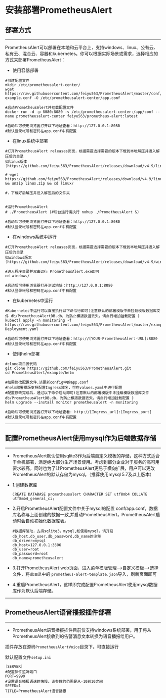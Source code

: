 # 安装部署PrometheusAlert

## 部署方式

----

PrometheusAlert可以部署在本地和云平台上，支持windows、linux、公有云、私有云、混合云、容器和kubernetes。你可以根据实际场景或需求，选择相应的方式来部署PrometheusAlert：

- 使用容器部署

```
#创建配置文件
mkdir /etc/prometheusalert-center/
wget https://raw.githubusercontent.com/feiyu563/PrometheusAlert/master/conf/app-example.conf -O /etc/prometheusalert-center/app.conf

#启动PrometheusAlert并挂载配置文件
docker run -d -p 8080:8080 -v /etc/prometheusalert-center:/app/conf --name prometheusalert-center feiyu563/prometheus-alert:latest

#启动后可使用浏览器打开以下地址查看：http://127.0.0.1:8080
#默认登录帐号和密码在app.conf中有配置
```

- 在linux系统中部署

```
#打开PrometheusAlert releases页面，根据需要选择需要的版本下载到本地解压并进入解压后的目录
如linux版本(https://github.com/feiyu563/PrometheusAlert/releases/download/v4.9/linux.zip)

# wget https://github.com/feiyu563/PrometheusAlert/releases/download/v4.9/linux.zip && unzip linux.zip && cd linux/

#，下载好后解压并进入解压后的文件夹


#运行PrometheusAlert
# ./PrometheusAlert (#后台运行请执行 nohup ./PrometheusAlert &)

#启动后可使用浏览器打开以下地址查看：http://127.0.0.1:8080
#默认登录帐号和密码在app.conf中有配置
```

- 在windows系统中运行

```
#打开PrometheusAlert releases页面，根据需要选择需要的版本下载到本地解压并进入解压后的目录
如windows版本(https://github.com/feiyu563/PrometheusAlert/releases/download/v4.9/windows.zip)

#进入程序目录并双击运行 PrometheusAlert.exe即可
cd windows/

#启动后可使用浏览器打开测试地址：http://127.0.0.1:8080
#默认登录帐号和密码在app.conf中有配置
```

- 在kubernetes中运行

```
#Kubernetes中运行可以直接执行以下命令行即可(注意默认的部署模版中未挂载模版数据库文件 db/PrometheusAlertDB.db，为防止模版数据丢失，请自行增加挂载配置 )
kubectl apply -n monitoring -f https://raw.githubusercontent.com/feiyu563/PrometheusAlert/master/example/kubernetes/PrometheusAlert-Deployment.yaml

#启动后可使用浏览器打开以下地址查看：http://[YOUR-PrometheusAlert-URL]:8080
#默认登录帐号和密码在app.conf中有配置
```

- 使用helm部署

```
#clone项目源代码
git clone https://github.com/feiyu563/PrometheusAlert.git
cd PrometheusAlert/example/helm

#如需修改配置文件,请更新config中的app.conf
#helm部署模版支持配置Ingress域名，可在values.yaml中进行配置
#配置修改完成后，通过以下命令启动即可(注意默认的部署模版中未挂载模版数据库文件 db/PrometheusAlertDB.db，为防止模版数据丢失，请自行增加挂载配置 )
helm upgrade --install monitor prometheusalert -n monitoring

#启动后可使用浏览器打开以下地址查看: http://[Ingress_url]:[Ingress_port]
#默认登录帐号和密码在app.conf中有配置
```
--------------------------------------------------------------------

## 配置PrometheusAlert使用mysql作为后端数据存储

----
- PrometheusAlert默认使用sqlite3作为后端自定义模板的存储，这种方式适合于单机部署，满足绝大部分生产场景使用。考虑到部分企业对于服务的高可用要求较高，同时也为了让PrometheusAlert更易于横向扩展，用户可以更改PrometheusAlert的默认存储为mysql。（推荐使用mysql 5.7及以上版本）
- 1.创建数据库
    ```
    CREATE DATABASE prometheusalert CHARACTER SET utf8mb4 COLLATE utf8mb4_general_ci;
    ```
- 2.开启PrometheusAlert配置文件中关于mysql的配置 conf/app.conf，数据库名称与上面创建的数据一致,并启动PrometheusAlert，PrometheusAlert启动时会自动初始化数据库表。

    ```
    #数据库驱动，支持sqlite3，mysql,如使用mysql，请开启db_host,db_user,db_password,db_name的注释
    db_driver=mysql
    db_host=127.0.0.1:3306
    db_user=root
    db_password=root
    db_name=prometheusalert
    ```
- 3.打开PrometheusAlert web页面，进入菜单模版管理-->自定义模板-->选择文件，将`db目录`中的 `prometheus-alert-template.json`导入，刷新页面即可

- 4.重启PrometheusAlert，这样即完成配置PrometheusAlert使用mysql数据库作为默认后端存储。

--------------------------------------------------------------------

## PrometheusAlert语音播报插件部署

----
- PrometheusAlert语音播报插件目前仅支持windows系统部署，用于将从PrometheusAlert接收到的告警消息文本转换为语音播报给用户。

插件存放在源码`PrometheusAlertVoice`目录下，可直接运行

默认配置文件`setup.ini`

```
[SERVER]
#配置插件监听端口
PORT=9999
#设置语音播报语速的快慢，该参数的范围是从-10到10之间
SPEED=1
TITLE=PrometheusAlert语音播报
```